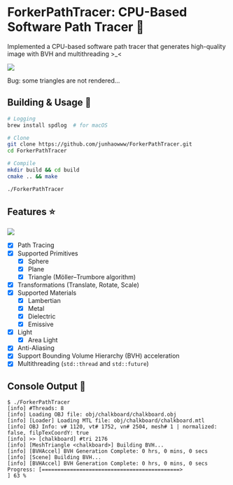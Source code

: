 # ForkerPathTracer: CPU-Based Software Path Tracer 🐰

Implemented a CPU-based software path tracer that generates high-quality image with BVH and multithreading >_<

![](https://raw.githubusercontent.com/junhaowww/StorageBaseWithoutCatNotice/main/ForkerPathTracerPic/ForkerPathTracer_Header.jpg)

Bug: some triangles are not rendered...

## Building & Usage 🔨

```sh
# Logging
brew install spdlog  # for macOS

# Clone
git clone https://github.com/junhaowww/ForkerPathTracer.git
cd ForkerPathTracer

# Compile
mkdir build && cd build
cmake .. && make

./ForkerPathTracer
```

## Features ⭐

![](https://raw.githubusercontent.com/junhaowww/StorageBaseWithoutCatNotice/main/ForkerPathTracerPic/ForkerPathTracer_Light.jpg)

- [x] Path Tracing
- [x] Supported Primitives
    - [x] Sphere
    - [x] Plane
    - [x] Triangle (Möller–Trumbore algorithm)
- [x] Transformations (Translate, Rotate, Scale)
- [x] Supported Materials
    - [x] Lambertian
    - [x] Metal
    - [x] Dielectric
    - [x] Emissive
- [x] Light
    - [x] Area Light
- [x] Anti-Aliasing
- [x] Support Bounding Volume Hierarchy (BVH) acceleration
- [x] Multithreading (`std::thread` and `std::future`)

## Console Output 📜

```console
$ ./ForkerPathTracer
[info] #Threads: 8
[info] Loading OBJ file: obj/chalkboard/chalkboard.obj
[info] [Loader] Loading MTL file: obj/chalkboard/chalkboard.mtl
[info] OBJ Info: v# 1120, vt# 1752, vn# 2504, mesh# 1 | normalized: false, filpTexCoordY: true
[info] >> [chalkboard] #tri 2176
[info] [MeshTriangle <chalkboard>] Building BVH...
[info] [BVHAccel] BVH Generation Complete: 0 hrs, 0 mins, 0 secs
[info] [Scene] Building BVH...
[info] [BVHAccel] BVH Generation Complete: 0 hrs, 0 mins, 0 secs
Progress: [============================================>                         ] 63 %
```


